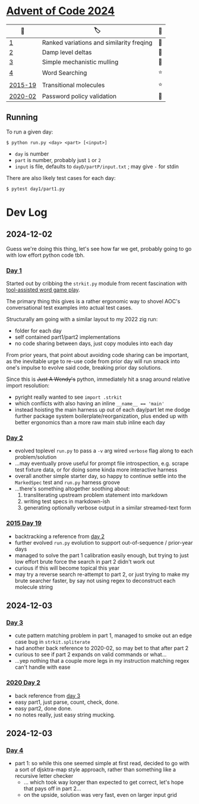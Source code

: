 # [Advent of Code 2024](https://adventofcode.com/2024)

| 📆                 | 🏷️                                                   |📜|
|--------------------|------------------------------------------------------|--|
| [1][d1]            | Ranked variations and similarity freqing             |🌟|
| [2][d2]            | Damp level deltas                                    |🌟|
| [3][d3]            | Simple mechanistic mulling                           |🌟|
| [4][d4]            | Word Searching                                       |⭐|
| [2015-19][d201519] | Transitional molecules                               |⭐|
| [2020-02][d202002] | Password policy validation                           |🌟|

## Running

To run a given day:
```shell
$ python run.py <day> <part> [<input>]
```
- `day` is number
- `part` is number, probably just `1` or `2`
- `input` is file, defaults to `dayD/partP/input.txt` ; may give `-` for stdin

There are also likely test cases for each day:
```shell
$ pytest day1/part1.py
```

# Dev Log
## 2024-12-02

Guess we're doing this thing, let's see how far we get, probably going to go with low effort python code tbh.

### [Day 1][d1]

Started out by cribbing the `strkit.py` module from recent fascination with
[tool-assisted word game play](https://github.com/jcorbin/alphahack).

The primary thing this gives is a rather ergonomic way to shovel AOC's
conversational test examples into actual test cases.

Structurally am going with a similar layout to my 2022 zig run:
- folder for each day
- self contained part1/part2 implementations
- no code sharing between days, just copy modules into each day

From prior years, that point about avoiding code sharing can be important, as
the inevitable urge to re-use code from prior day will run smack into one's
impulse to evolve said code, breaking prior day solutions.

Since this is ~~Just A Wendy's~~ python, immediately hit a snag around
relative import resolution:
- pyright really wanted to see `import .strkit`
- which conflicts with also having an inline `__name__ == 'main'`
- instead hoisting the main harness up out of each day/part let me dodge further
  package system boilerplate/reorganization, plus ended up with better
  ergonomics than a more raw main stub inline each day

### [Day 2][d2]

- evolved toplevel `run.py` to pass a `-v` arg wired `verbose` flag along to
  each problem/solution
- ...may eventually prove useful for prompt file introspection, e.g. scrape test
  fixture data, or for doing some kinda more interactive harness
- overall another simple starter day, so happy to continue settle into the
  `MarkedSpec` test and `run.py` harness groove
- ...there's something altogether soothing about:
  1. transliterating upstream problem statement into markdown
  2. writing test specs in markdown-ish
  3. generating optionally verbose output in a similar streamed-text form

### [2015 Day 19][d201519]

- backtracking a reference from [day 2][d2]
- further evolved `run.py` evolution to support out-of-sequence / prior-year days
- managed to solve the part 1 calibration easily enough, but trying to just low
  effort brute force the search in part 2 didn't work out
- curious if this will become topical this year
- may try a reverse search re-attempt to part 2, or just trying to make my brute
  searcher faster, by say not using regex to deconstruct each molecule string

## 2024-12-03

### [Day 3][d3]

- cute pattern matching problem in part 1, managed to smoke out an edge case bug in `strkit.spliterate`
- had another back reference to 2020-02, so may bet to that after part 2
- curious to see if part 2 expands on valid commands or what...
- ...yep nothing that a couple more legs in my instruction matching regex can't handle with ease

### [2020 Day 2][d202002]

- back reference from [day 3][d3]
- easy part1, just parse, count, check, done.
- easy part2, done done.
- no notes really, just easy string mucking.

## 2024-12-03

### [Day 4][d4]

- part 1: so while this one seemed simple at first read, decided to go with a
  sort of djsktra-map style approach, rather than something like a recursive
  letter checker
  - ... which took way longer than expected to get correct, let's hope that pays
    off in part 2...
  - on the upside, solution was very fast, even on larger input grid

[d1]: day1/
[d2]: day2/
[d3]: day3/
[d4]: day4/
[d201519]: back_2015_day19/
[d202002]: back_2020_day2/
